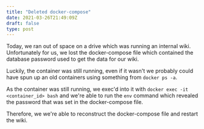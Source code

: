 ```yaml
---
title: "Deleted docker-compose"
date: 2021-03-26T21:49:09Z
draft: false
type: post
---
```


Today, we ran out of space on a drive which was running an internal wiki. Unfortunately for us, we lost the docker-compose file which contained the database password used to get the data for our wiki.

Luckily, the container was still running, even if it wasn't we probably could have spun up an old containers using something from `docker ps -a`.

As the container was still running, we exec'd into it with `docker exec -it <container_id> bash` and we're able to run the `env` command which revealed the password that was set in the docker-compose file. 

Therefore, we we're able to reconstruct the docker-compose file and restart the wiki.
